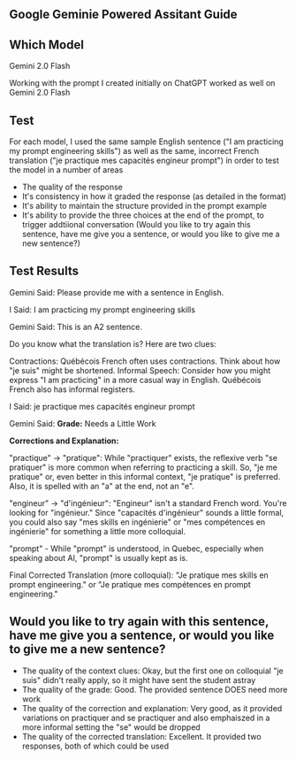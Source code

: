 ## Google Geminie Powered Assitant Guide

## Which Model

Gemini 2.0 Flash

Working with the prompt I created initially on ChatGPT worked as well on Gemini 2.0 Flash


## Test 
For each model, I used the same sample English sentence ("I am practicing my prompt engineering skills") as well as the same, incorrect French translation ("je practique mes capacités engineur prompt") in order to test the model in a number of areas
- The quality of the response
- It's consistency in how it graded the response (as detailed in the format)
- It's ability to maintain the structure provided in the prompt example
- It's ability to provide the three choices at the end of the prompt, to trigger addtiional conversation (Would you like to try again this sentence, have me give you a sentence, or would you like to give me a new sentence?)

## Test Results
Gemini Said: Please provide me with a sentence in English.

I Said:
I am practicing my prompt engineering skills

Gemini Said:
This is an A2 sentence.

Do you know what the translation is? Here are two clues:

Contractions: Québécois French often uses contractions. Think about how "je suis" might be shortened.
Informal Speech: Consider how you might express "I am practicing" in a more casual way in English. Québécois French also has informal registers.

I Said: 
je practique mes capacités engineur prompt

Gemini Said:
**Grade:** Needs a Little Work

**Corrections and Explanation:**

"practique" → "pratique":  While "practiquer" exists, the reflexive verb "se pratiquer" is more common when referring to practicing a skill.  So, "je me pratique" or, even better in this informal context, "je pratique" is preferred.  Also, it is spelled with an "a" at the end, not an "e".

"engineur" → "d'ingénieur":  "Engineur" isn't a standard French word.  You're looking for "ingénieur."  Since "capacités d'ingénieur" sounds a little formal, you could also say "mes skills en ingénierie" or "mes compétences en ingénierie" for something a little more colloquial.

"prompt" - While "prompt" is understood, in Quebec, especially when speaking about AI, "prompt" is usually kept as is.

Final Corrected Translation (more colloquial):  "Je pratique mes skills en prompt engineering." or "Je pratique mes compétences en prompt engineering."

Would you like to try again with this sentence, have me give you a sentence, or would you like to give me a new sentence?
----
- The quality of the context clues: Okay, but the first one on colloquial "je suis" didn't really apply, so it might have sent the student astray
- The quality of the grade: Good. The provided sentence DOES need more work
- The quality of the correction and explanation: Very good, as it provided variations on practiquer and se practiquer and also emphaiszed in a more informal setting the "se" would be dropped
- The quality of the corrected translation: Excellent. It provided two responses, both of which could be used